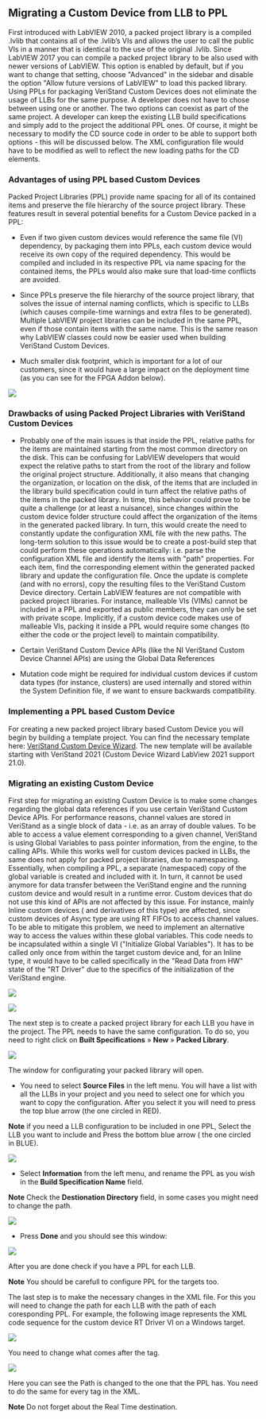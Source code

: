 ## Migrating a Custom Device from LLB to PPL

First introduced with LabVIEW 2010, a packed project library is a compiled .lvlib that contains all of the .lvlib’s VIs and allows the user to call the public VIs in a manner that is identical to the use of the original .lvlib. Since 
LabVIEW 2017 you can compile a packed project library to be also used with newer versions of LabVIEW. This option is enabled by default, but if you want to change that setting, choose "Advanced" in the sidebar and disable the option "Allow future versions of LabVIEW" to load this packed library. 
Using PPLs for packaging VeriStand Custom Devices does not eliminate the usage of LLBs for the same purpose. A developer does not have to chose between using one or another. The two options can coexist as part of the same project. A developer can keep the existing LLB build specifications and simply add to the project the additional PPL ones. Of course, it might be necessary to modify the CD source code in order to be able to support both options - this will be discussed below. The XML configuration file would have to be modified as well to reflect the new loading paths for the CD elements. 

### Advantages of using PPL based Custom Devices

Packed Project Libraries (PPL) provide name spacing for all of its contained items and preserve the file hierarchy of the source project library. These features result in several potential benefits for a Custom Device packed in a PPL:
* Even if two given custom devices would reference the same file (VI) dependency, by packaging them into PPLs, each custom device would receive its own copy of the required dependency. This would be compiled and included in its respective PPL via name spacing for the contained items, the PPLs would also make sure that load-time conflicts are avoided.

* Since PPLs preserve the file hierarchy of the source project library, that solves the issue of internal naming conflicts, which is specific to LLBs (which causes compile-time warnings and extra files to be generated). Multiple LabVIEW project libraries can be included in the same PPL, even if those contain items with the same name. This is the same reason why LabVIEW classes could now be easier used when building VeriStand Custom Devices.

* Much smaller disk footprint, which is important for a lot of our customers, since it would have a large impact on the deployment time (as you can see for the FPGA Addon below). 

![](images/Disk_Footprint.jpg)
### Drawbacks of using Packed Project Libraries with VeriStand Custom Devices

* Probably one of the main issues is that inside the PPL, relative paths for the items are maintained starting from the most common directory on the disk. This can be confusing for LabVIEW developers that would expect the relative paths to start from the root of the library and follow the original project structure. Additionally, it also means that changing the organization, or location on the disk, of the items that are included in the library build specification could in turn affect the relative paths of the items in the packed library. In time, this behavior could prove to be quite a challenge (or at least a nuisance), since changes within the custom device folder structure could affect the organization of the items in the generated packed library. In turn, this would create the need to constantly update the configuration XML file with the new paths. The long-term solution to this issue would be to create a post-build step that could perform these operations automatically: i.e. parse the configuration XML file and identify the items with "path" properties. For each item, find the corresponding element within the generated packed library and update the configuration file. Once the update is complete (and with no errors), copy the resulting files to the VeriStand Custom Device directory. Certain LabVIEW features are not compatible with packed project libraries. For instance, malleable VIs (VIMs) cannot be included in a PPL and exported as public members, they can only be set with private scope. Implicitly, if a custom device code makes use of malleable VIs, packing it inside a PPL would require some changes (to either the code or the project level) to maintain compatibility.

* Certain VeriStand Custom Device APIs (like the NI VeriStand Custom Device Channel APIs) are using the Global Data References 

* Mutation code might be required for individual custom devices if custom data types (for instance, clusters) are used internally and stored within the System Definition file, if we want to ensure backwards compatibility. 
### Implementing a PPL based Custom Device

For creating a new packed project library based Custom Device you will begin by building a template project. You can find the necessary template here: [VeriStand Custom Device Wizard](https://github.com/ni/niveristand-custom-device-wizard/releases). The new template will be available starting with VeriStand 2021 (Custom Device Wizard LabView 2021 support 21.0). 
### Migrating an existing Custom Device

First step for migrating an existing Custom Device is to make some changes regarding the global data references if you use certain VeriStand Custom Device APIs.
For performance reasons, channel values are stored in VeriStand as a single block of data - i.e. as an array of double values. To be able to access a value element corresponding to a given channel, VeriStand is using Global Variables to pass pointer information, from the engine, to the calling APIs. While this works well for custom devices packed in LLBs, the same does not apply for packed project libraries, due to namespacing. Essentially, when compiling a PPL, a separate (namespaced) copy of the global variable is created and included with it. In turn, it cannot be used anymore for data transfer between the VeriStand engine and the running custom device and would result in a runtime error. Custom devices that do not use this kind of APIs are not affected by this issue. For instance, mainly Inline custom devices ( and derivatives of this type) are affected, since custom devices of Async type are using RT FIFOs to access channel values.
To be able to mitigate this problem, we need to implement an  alternative way to access the values within these global variables. 
This code needs to be incapsulated within a single VI ("Initialize Global Variables"). It has to be called only once from within the target custom device and, for an Inline type, it would have to be called specifically in the "Read Data from HW" state of the "RT Driver" due to the specifics of the initialization of the VeriStand engine.

![](images/GlobalVaribaleINIT.PNG)

![](images/GlobalReference2.PNG)

The next step is to create a packed project library for each LLB you have in the project. The PPL needs to have the same configuration. To do so, you need to right click on **Built Specifications** » **New** » **Packed Library**. 

![](images/BuildSpecification2.PNG)

The window for configurating your packed library will open. 
* You need to select **Source Files** in the left menu. You will have a list with all the LLBs in your project and you need to select one for which you want to copy the configuration. After you select it you will need to press the top blue arrow (the one circled in RED).

**Note** if you need a LLB configuration to be included in one PPL, Select the LLB you want to include and Press the bottom blue arrow ( the one circled in BLUE).

![](images/ppl2.png)
* Select **Information** from the left menu, and rename the PPL as you wish in the **Build Specification Name** field.

**Note** Check the **Destionation Directory** field, in some cases you might need to change the path.

![](images/ppl1.PNG)

* Press **Done** and you should see this window: 

![](images/ppl_done.PNG)

After you are done check if you have a PPL for each LLB. 

**Note** You should be carefull to configure PPL for the targets too.

The last step is to make the necessary changes in the XML file. For this you will need to change the path for each LLB with the path of each coresponding PPL.
For example, the following image represents  the XML code sequence for the custom device RT Driver VI on a Windows target. 

![](images/XML1.PNG)

You need to change what comes after the **<Path>** tag.

![](images/XML2.PNG)

Here you can see the Path is changed to the one that the PPL has. You need to do the same for every **<Path>** tag in the XML.

**Note** Do not forget about the Real Time destination.

